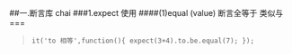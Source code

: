 ##一.断言库 chai
###1.expect 使用
####(1)equal (value) 断言全等于 类似与 ===
>   `it('to 相等',function(){
>       expect(3+4).to.be.equal(7);
>   });`
